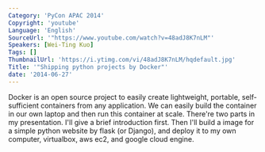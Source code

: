 ```yaml
---
Category: 'PyCon APAC 2014'
Copyright: 'youtube'
Language: 'English'
SourceUrl: '"https://www.youtube.com/watch?v=48adJ8K7nLM"'
Speakers: [Wei-Ting Kuo]
Tags: []
ThumbnailUrl: 'https://i.ytimg.com/vi/48adJ8K7nLM/hqdefault.jpg'
Title: '"Shipping python projects by Docker"'
date: '2014-06-27'
---
```

Docker is an open source project to easily create lightweight, portable, self-sufficient containers from any application. We can easily build the container in our own laptop and then run this container at scale. There're two parts in my presentation. I'll give a brief introduction first. Then I'll build a image for a simple python website by flask (or Django), and deploy it to my own computer, virtualbox, aws ec2, and google cloud engine.